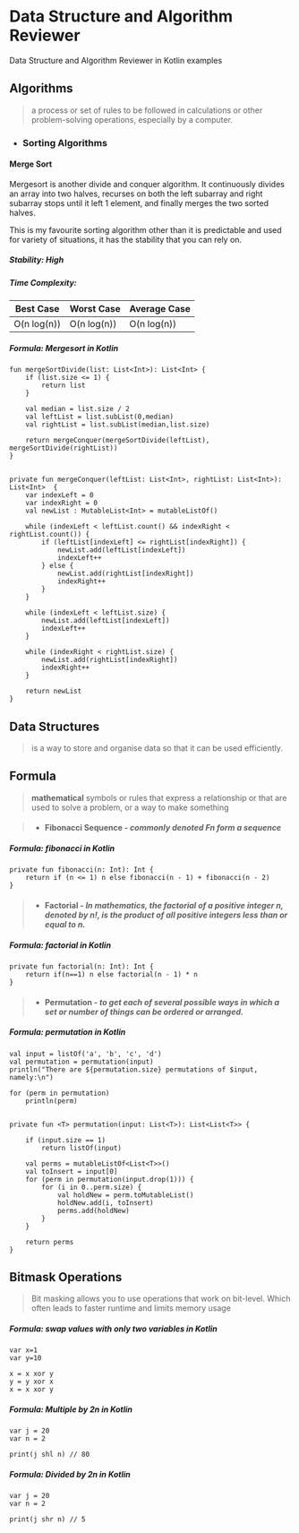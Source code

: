 
# Data Structure and Algorithm Reviewer
Data Structure and Algorithm Reviewer in Kotlin examples

## Algorithms
> a process or set of rules to be followed in calculations or other problem-solving operations, especially by a computer.
> 

 - ### Sorting Algorithms
#### Merge Sort
Mergesort is another divide and conquer algorithm. It continuously divides an array into two halves, recurses on both the left subarray and right subarray stops until it left 1 element, and finally merges the two sorted halves.

This is my favourite sorting algorithm other than it is predictable and used for variety of situations, it has the stability that you can rely on.



##### Stability: High
##### Time Complexity:
|  Best Case|  Worst Case|Average Case|
|--|--|--|
|  O(n log(n)) |  O(n log(n)) |	O(n log(n))|

##### Formula: Mergesort in Kotlin

    fun mergeSortDivide(list: List<Int>): List<Int> {
        if (list.size <= 1) {
            return list
        }

        val median = list.size / 2
        val leftList = list.subList(0,median)
        val rightList = list.subList(median,list.size)

        return mergeConquer(mergeSortDivide(leftList), mergeSortDivide(rightList))
    }


    private fun mergeConquer(leftList: List<Int>, rightList: List<Int>): List<Int>  {
        var indexLeft = 0
        var indexRight = 0
        val newList : MutableList<Int> = mutableListOf()

        while (indexLeft < leftList.count() && indexRight < rightList.count()) {
            if (leftList[indexLeft] <= rightList[indexRight]) {
                newList.add(leftList[indexLeft])
                indexLeft++
            } else {
                newList.add(rightList[indexRight])
                indexRight++
            }
        }

        while (indexLeft < leftList.size) {
            newList.add(leftList[indexLeft])
            indexLeft++
        }

        while (indexRight < rightList.size) {
            newList.add(rightList[indexRight])
            indexRight++
        }

        return newList
    }



## Data Structures
> is a way to store and organise data so that it can be used efficiently.



## Formula
> **mathematical** symbols or rules that express a relationship or that are used to solve a problem, or a way to make something

>  - #### **Fibonacci Sequence** - *commonly denoted Fn form a sequence*
##### Formula: fibonacci in Kotlin
   
    private fun fibonacci(n: Int): Int {  
	    return if (n <= 1) n else fibonacci(n - 1) + fibonacci(n - 2)  
    }
>  - #### **Factorial** - *In mathematics, the **factorial** of a positive integer n, denoted by n!, is the product of all positive integers less than or equal to n.*
##### Formula: factorial in Kotlin
   
    private fun factorial(n: Int): Int {  
	    return if(n==1) n else factorial(n - 1) * n  
	}

>  - #### **Permutation** - *to get each of several possible ways in which a set or number of things can be ordered or arranged.*
##### Formula: permutation in Kotlin


    val input = listOf('a', 'b', 'c', 'd')  
    val permutation = permutation(input)  
    println("There are ${permutation.size} permutations of $input, namely:\n")  
      
    for (perm in permutation) 
	    println(perm)  
    
    
    private fun <T> permutation(input: List<T>): List<List<T>> {  
	    
	    if (input.size == 1) 
		    return listOf(input)  
	    
	    val perms = mutableListOf<List<T>>()  
	    val toInsert = input[0]  
	    for (perm in permutation(input.drop(1))) {  
		    for (i in 0..perm.size) {  
			    val holdNew = perm.toMutableList()  
			    holdNew.add(i, toInsert)  
			    perms.add(holdNew)  
		    } 
	    }  
	    
	    return perms  
	}  
      
    

## Bitmask Operations
> Bit masking allows you to use operations that work on bit-level. Which often leads to faster runtime and limits memory usage

##### Formula: swap values with only two variables in Kotlin
   

    var x=1  
    var y=10  
      
    x = x xor y  
    y = y xor x  
    x = x xor y

##### Formula: Multiple by 2n in Kotlin
   
    var j = 20
    var n = 2
    
    print(j shl n) // 80

##### Formula: Divided by 2n in Kotlin
   
    var j = 20
    var n = 2
    
    print(j shr n) // 5

<!--stackedit_data:
eyJoaXN0b3J5IjpbMjAyMTU4Njg2MywxMzQxNzc0OTI5LC0xNz
gxMjQ5MTgsNjc1MDQxMTQsMTc0NTAwOTA2Niw3NTQ5MjQ1NjQs
MzQ5NDg4NTU1XX0=
-->